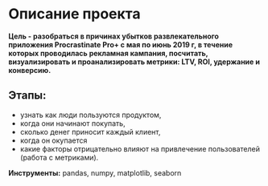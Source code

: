 # Описание проекта
**Цель - разобраться в причинах убытков развлекательного приложения Procrastinate Pro+ с мая по июнь 2019 г, в течение которых проводилась рекламная кампания, посчитать, визуализировать и проанализировать метрики: LTV, ROI, удержание и конверсию.**
## Этапы:
- узнать как люди пользуются продуктом,
- когда они начинают покупать,
- сколько денег приносит каждый клиент,
- когда он окупается
- какие факторы отрицательно влияют на привлечение пользователей (работа с метриками).

**Инструменты:** pandas, numpy, matplotlib, seaborn
